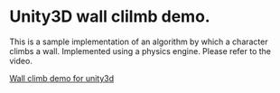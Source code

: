 # Unity3D wall clilmb demo.

This is a sample implementation of an algorithm by which a character climbs a wall. Implemented using a physics engine. Please refer to the video.

[Wall climb demo for unity3d](https://www.youtube.com/watch?v=Mm7soEeDI-Q)
